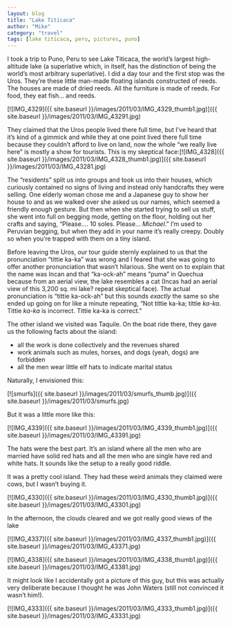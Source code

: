 ```yaml
---
layout: blog
title: "Lake Titicaca"
author: "Mike"
category: "travel"
tags: [lake titicaca, peru, pictures, puno]
---
```


I took a trip to Puno, Peru to see Lake Titicaca, the world’s largest high-altitude lake (a superlative which, in itself, has the distinction of being the world’s most arbitrary superlative). I did a day tour and the first stop was the Uros. They’re these little man-made floating islands constructed of reeds. The houses are made of dried reeds. All the furniture is made of reeds. For food, they eat fish… and reeds.

[![IMG_4329]({{ site.baseurl }}/images/2011/03/IMG_4329_thumb1.jpg)]({{ site.baseurl }}/images/2011/03/IMG_43291.jpg)

They claimed that the Uros people lived there full time, but I’ve heard that it’s kind of a gimmick and while they at one point lived there full time because they couldn’t afford to live on land, now the whole “we really live here” is mostly a show for tourists. This is my skeptical face:[![IMG_4328]({{ site.baseurl }}/images/2011/03/IMG_4328_thumb1.jpg)]({{ site.baseurl }}/images/2011/03/IMG_43281.jpg)

The “residents” split us into groups and took us into their houses, which curiously contained no signs of living and instead only handcrafts they were selling. One elderly woman chose me and a Japanese guy to show her house to and as we walked over she asked us our names, which seemed a friendly enough gesture. But then when she started trying to sell us stuff, she went into full on begging mode, getting on the floor, holding out her crafts and saying, “Please…. 10 soles. Please… *Michael*.” I’m used to Peruvian begging, but when they add in your name it’s really creepy. Doubly so when you’re trapped with them on a tiny island.

Before leaving the Uros, our tour guide sternly explained to us that the pronunciation “tittie ka-ka” was wrong and I feared that she was going to offer another pronunciation that wasn’t hilarious. She went on to explain that the name was Incan and that “ka-ock-ah” means “puma” in Quechua because from an aerial view, the lake resembles a cat (Incas had an aerial view of this 3,200 sq. mi lake? repeat skeptical face). The actual pronunciation is “tittie ka-ock-ah” but this sounds *exactly* the same so she ended up going on for like a minute repeating, “Not tittie ka-ka; tittie *ka-ka*. Tittie *ka-ka* is incorrect. Tittie ka-ka is correct.”

The other island we visited was Taquile. On the boat ride there, they gave us the following facts about the island:

- all the work is done collectively and the revenues shared
- work animals such as mules, horses, and dogs (yeah, dogs) are forbidden
- all the men wear little elf hats to indicate marital status

Naturally, I envisioned this:

[![smurfs]({{ site.baseurl }}/images/2011/03/smurfs_thumb.jpg)]({{ site.baseurl }}/images/2011/03/smurfs.jpg)

But it was a little more like this:

[![IMG_4339]({{ site.baseurl }}/images/2011/03/IMG_4339_thumb1.jpg)]({{ site.baseurl }}/images/2011/03/IMG_43391.jpg)

The hats were the best part. It’s an island where all the men who are married have solid red hats and all the men who are single have red and white hats. It sounds like the setup to a really good riddle.

It was a pretty cool island. They had these weird animals they claimed were cows, but I wasn’t buying it.

[![IMG_4330]({{ site.baseurl }}/images/2011/03/IMG_4330_thumb1.jpg)]({{ site.baseurl }}/images/2011/03/IMG_43301.jpg)

In the afternoon, the clouds cleared and we got really good views of the lake

[![IMG_4337]({{ site.baseurl }}/images/2011/03/IMG_4337_thumb1.jpg)]({{ site.baseurl }}/images/2011/03/IMG_43371.jpg)

[![IMG_4338]({{ site.baseurl }}/images/2011/03/IMG_4338_thumb1.jpg)]({{ site.baseurl }}/images/2011/03/IMG_43381.jpg)

It might look like I accidentally got a picture of this guy, but this was actually very deliberate because I thought he was John Waters (still not convinced it wasn’t him!).

[![IMG_4333]({{ site.baseurl }}/images/2011/03/IMG_4333_thumb1.jpg)]({{ site.baseurl }}/images/2011/03/IMG_43331.jpg)
